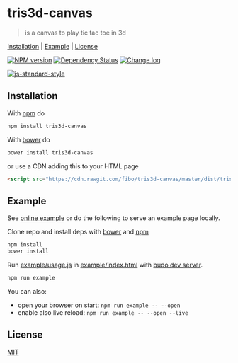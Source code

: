 # tris3d-canvas

> is a canvas to play tic tac toe in 3d

[Installation](#installation) |
[Example](#example) |
[License](#license)

[![NPM version](https://badge.fury.io/js/tris3d-canvas.svg)](http://badge.fury.io/js/tris3d-canvas) [![Dependency Status](https://gemnasium.com/fibo/tris3d-canvas.svg)](https://gemnasium.com/fibo/tris3d-canvas) [![Change log](https://img.shields.io/badge/change-log-blue.svg)](http://g14n.info/tris3d-canvas/changelog)

[![js-standard-style](https://cdn.rawgit.com/feross/standard/master/badge.svg)](https://github.com/feross/standard)

## Installation

With [npm] do

```bash
npm install tris3d-canvas
```

With [bower] do

```bash
bower install tris3d-canvas
```

or use a CDN adding this to your HTML page

```html
<script src="https://cdn.rawgit.com/fibo/tris3d-canvas/master/dist/tris3d-canvas.min.js"></script>
```

## Example

See [online example][online_example] or do the following to serve an example page locally.

Clone repo and install deps with [bower] and [npm]

```bash
npm install
bower install
```

Run [example/usage.js][example_js] in [example/index.html][example_html] with [budo dev server][budo].

```bash
npm run example
```

You can also:

* open your browser on start: `npm run example -- --open`
* enable also live reload: `npm run example -- --open --live`

## License

[MIT](http://g14n.info/mit-license)

[bower]: http://bower.io/
[budo]: https://github.com/mattdesl/budo
[example_js]: https://github.com/fibo/tris3d-canvas/blob/master/src/example/usage.js
[example_html]: https://github.com/fibo/tris3d-canvas/blob/master/src/example/index.html
[npm]: https://npmjs.org/
[online_example]: http://g14n.info/tris3d-canvas/example
